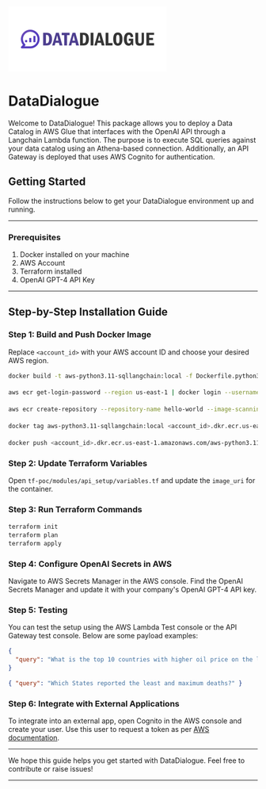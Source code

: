 ![DataDialogue Logo](https://raw.githubusercontent.com/canivel/datadialogue-sample/main/images/logo.png)

# DataDialogue

Welcome to DataDialogue! This package allows you to deploy a Data Catalog in AWS Glue that interfaces with the OpenAI API through a Langchain Lambda function. The purpose is to execute SQL queries against your data catalog using an Athena-based connection. Additionally, an API Gateway is deployed that uses AWS Cognito for authentication.

## Getting Started

Follow the instructions below to get your DataDialogue environment up and running.

---

### Prerequisites

1. Docker installed on your machine
2. AWS Account
3. Terraform installed
4. OpenAI GPT-4 API Key

---

## Step-by-Step Installation Guide

### Step 1: Build and Push Docker Image

Replace `<account_id>` with your AWS account ID and choose your desired AWS region.

```bash
docker build -t aws-python3.11-sqllangchain:local -f Dockerfile.python3.11 .

aws ecr get-login-password --region us-east-1 | docker login --username AWS --password-stdin <account_id>.dkr.ecr.us-east-1.amazonaws.com

aws ecr create-repository --repository-name hello-world --image-scanning-configuration scanOnPush=true --image-tag-mutability MUTABLE

docker tag aws-python3.11-sqllangchain:local <account_id>.dkr.ecr.us-east-1.amazonaws.com/aws-python3.11-sqllangchain:latest

docker push <account_id>.dkr.ecr.us-east-1.amazonaws.com/aws-python3.11-sqllangchain:latest
```

### Step 2: Update Terraform Variables

Open `tf-poc/modules/api_setup/variables.tf` and update the `image_uri` for the container.

### Step 3: Run Terraform Commands

```bash
terraform init
terraform plan
terraform apply
```

### Step 4: Configure OpenAI Secrets in AWS

Navigate to AWS Secrets Manager in the AWS console. Find the OpenAI Secrets Manager and update it with your company's OpenAI GPT-4 API key.

### Step 5: Testing

You can test the setup using the AWS Lambda Test console or the API Gateway test console. Below are some payload examples:

```json
{
  "query": "What is the top 10 countries with higher oil price on the last year of data available?"
}
```

```json
{ "query": "Which States reported the least and maximum deaths?" }
```

### Step 6: Integrate with External Applications

To integrate into an external app, open Cognito in the AWS console and create your user. Use this user to request a token as per [AWS documentation](https://docs.aws.amazon.com/apigateway/latest/developerguide/apigateway-integrate-with-cognito.html).

---

We hope this guide helps you get started with DataDialogue. Feel free to contribute or raise issues!

---
